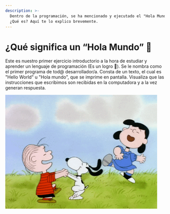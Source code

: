 ```yaml
---
description: >-
  Dentro de la programación, se ha mencionado y ejecutado el "Hola Mundo", pero
  ¿Qué es? Aquí te lo explico brevemente.
---
```


# ¿Qué significa un “Hola Mundo” 🤔

Este es nuestro primer ejercicio introductorio a la hora de estudiar y aprender un lenguaje de programación \(Es un logro 🎉\). Se le nombra como el primer programa de tod@ desarrollador/a. Consta de un texto, el cual es "Hello World" u "Hola mundo", que se imprime en pantalla. Visualiza que las instrucciones que escribimos son recibidas en la computadora y a la vez generan respuesta.

![Cuando logramos nuestro primer &quot;Hola Mundo&quot; ](.gitbook/assets/holamundo.gif)

